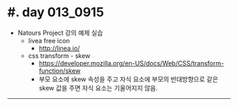 #. day 013_0915
===============
* Natours Project 강의 예제 실습
    * livea free icon
        * http://linea.io/
    * css transform - skew
        * https://developer.mozilla.org/en-US/docs/Web/CSS/transform-function/skew
        * 부모 요소에 skew 속성을 주고 자식 요소에 부모의 반대방향으로 같은 skew 값을 주면 자식 요소는 기울어지지 않음.  

------------------------------------------
